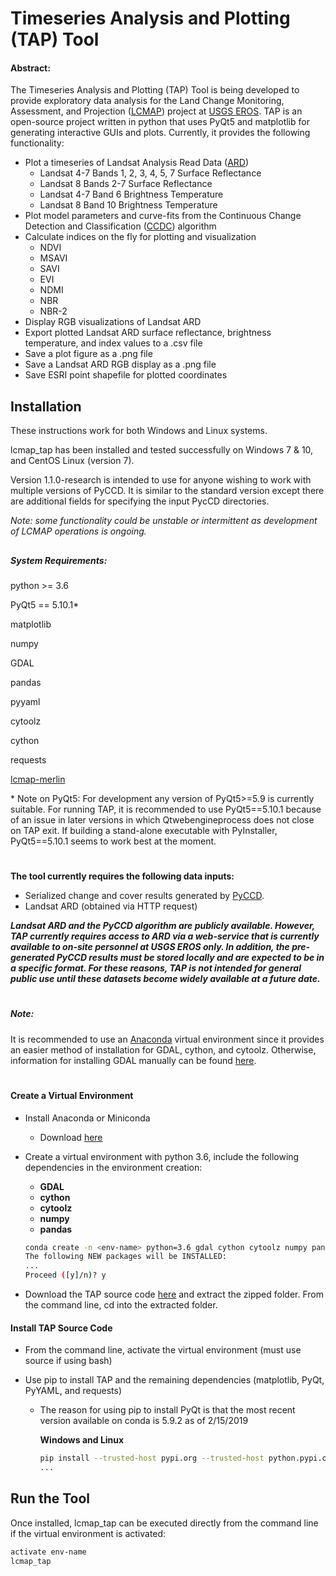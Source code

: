 # Timeseries Analysis and Plotting (TAP) Tool

#### Abstract:

The Timeseries Analysis and Plotting (TAP) Tool is being developed to provide exploratory data analysis for the Land 
Change Monitoring, Assessment, and Projection 
([LCMAP](https://eros.usgs.gov/science/land-change-monitoring-assessment-and-projection-lcmap)) project at 
[USGS EROS](https://eros.usgs.gov/).  TAP is an open-source project written in python that uses PyQt5 and matplotlib 
for generating interactive GUIs and plots.  Currently, it provides the following functionality:

* Plot a timeseries of Landsat Analysis Read Data 
([ARD](https://landsat.usgs.gov/ard))
  * Landsat 4-7 Bands 1, 2, 3, 4, 5, 7 Surface Reflectance
  * Landsat 8 Bands 2-7 Surface Reflectance
  * Landsat 4-7 Band 6 Brightness Temperature
  * Landsat 8 Band 10 Brightness Temperature
* Plot model parameters and curve-fits from the Continuous Change Detection and Classification 
([CCDC](https://www.sciencedirect.com/science/article/pii/S0034425714000248)) 
algorithm
* Calculate indices on the fly for plotting and visualization
  * NDVI
  * MSAVI
  * SAVI
  * EVI
  * NDMI
  * NBR
  * NBR-2
* Display RGB visualizations of Landsat ARD
* Export plotted Landsat ARD surface reflectance, brightness temperature, and index values to a .csv file
* Save a plot figure as a .png file
* Save a Landsat ARD RGB display as a .png file
* Save ESRI point shapefile for plotted coordinates


## Installation
These instructions work for both Windows and Linux systems.

lcmap_tap has been installed and tested successfully on Windows 7 & 10, and CentOS Linux (version 7).

Version 1.1.0-research is intended to use for anyone wishing to work with multiple versions 
of PyCCD.  It is similar to the standard version except there are additional fields for 
specifying the input PycCD directories.

_Note: some functionality could be unstable or intermittent as development of LCMAP operations is ongoing._
##

##### System Requirements:

python >= 3.6

PyQt5 == 5.10.1*

matplotlib

numpy

GDAL

pandas

pyyaml

cytoolz

cython

requests

[lcmap-merlin](https://pypi.org/project/lcmap-merlin/)

\* Note on PyQt5:  For development any version of PyQt5>=5.9 is currently suitable.  For running TAP, it is 
recommended to use PyQt5==5.10.1 because of an issue in later versions in which Qtwebengineprocess does not close on
 TAP exit.  If building a stand-alone executable with PyInstaller, PyQt5==5.10.1 seems to work best at the moment.

# 

__The tool currently requires the following data inputs:__
* Serialized change and cover results generated by [PyCCD](https://github.com/USGS-EROS/lcmap-pyccd).
* Landsat ARD (obtained via HTTP request)

***Landsat ARD and the PyCCD algorithm are publicly available.  However, TAP currently requires access to ARD via a 
web-service that is currently available to on-site personnel at USGS EROS only.  In addition, the pre-generated PyCCD 
results must be stored locally and are expected to be in a specific format.  For these reasons, TAP is not intended
for general public use until these datasets become widely available at a future date.***

#

##### Note:
It is recommended to use an [Anaconda](https://www.anaconda.com/) virtual environment since it provides an easier 
method of installation for GDAL, cython, and cytoolz.  Otherwise, information for installing GDAL manually can be found 
[here](https://www.gdal.org/index.html).
#
#### Create a Virtual Environment

* Install Anaconda or Miniconda
  * Download [here](https://www.anaconda.com/download/)
* Create a virtual environment with python 3.6, include the following dependencies in the environment creation:
  * __GDAL__
  * __cython__
  * __cytoolz__
  * __numpy__
  * __pandas__
  
  ```bash
  conda create -n <env-name> python=3.6 gdal cython cytoolz numpy pandas
  The following NEW packages will be INSTALLED:
  ...
  Proceed ([y]/n)? y

  ```

* Download the TAP source code [here](https://github.com/USGS-EROS/lcmap-tap/archive/master.zip) and extract the
zipped folder.  From the command line, cd into the extracted folder.

#### Install TAP Source Code

* From the command line, activate the virtual environment (must use source if using bash)
        
* Use pip to install TAP and the remaining dependencies (matplotlib, PyQt, PyYAML, and requests)
  * The reason for using pip to install PyQt is that the most recent version available on conda is 5.9.2
    as of 2/15/2019

    **Windows and Linux**
    ```bash
    pip install --trusted-host pypi.org --trusted-host python.pypi.org --trusted-host files.pythonhosted.org .
    ...

    ```

## Run the Tool

Once installed, lcmap_tap can be executed directly from the command line if the virtual environment 
is activated:
```bash
activate env-name
lcmap_tap
```
